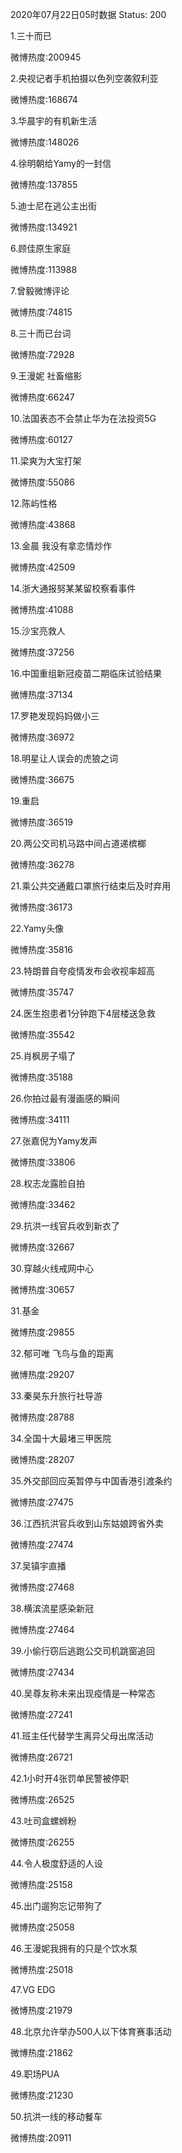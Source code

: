 2020年07月22日05时数据
Status: 200

1.三十而已

微博热度:200945

2.央视记者手机拍摄以色列空袭叙利亚

微博热度:168674

3.华晨宇的有机新生活

微博热度:148026

4.徐明朝给Yamy的一封信

微博热度:137855

5.迪士尼在逃公主出街

微博热度:134921

6.顾佳原生家庭

微博热度:113988

7.曾毅微博评论

微博热度:74815

8.三十而已台词

微博热度:72928

9.王漫妮 社畜缩影

微博热度:66247

10.法国表态不会禁止华为在法投资5G

微博热度:60127

11.梁爽为大宝打架

微博热度:55086

12.陈屿性格

微博热度:43868

13.金晨 我没有拿恋情炒作

微博热度:42509

14.浙大通报努某某留校察看事件

微博热度:41088

15.沙宝亮救人

微博热度:37256

16.中国重组新冠疫苗二期临床试验结果

微博热度:37134

17.罗艳发现妈妈做小三

微博热度:36972

18.明星让人误会的虎狼之词

微博热度:36675

19.重启

微博热度:36519

20.两公交司机马路中间占道递槟榔

微博热度:36278

21.乘公共交通戴口罩旅行结束后及时弃用

微博热度:36173

22.Yamy头像

微博热度:35816

23.特朗普自夸疫情发布会收视率超高

微博热度:35747

24.医生抱患者1分钟跑下4层楼送急救

微博热度:35542

25.肖枫房子塌了

微博热度:35188

26.你拍过最有漫画感的瞬间

微博热度:34111

27.张嘉倪为Yamy发声

微博热度:33806

28.权志龙露脸自拍

微博热度:33462

29.抗洪一线官兵收到新衣了

微博热度:32667

30.穿越火线戒网中心

微博热度:30657

31.基金

微博热度:29855

32.郁可唯 飞鸟与鱼的距离

微博热度:29207

33.秦昊东升旅行社导游

微博热度:28788

34.全国十大最堵三甲医院

微博热度:28207

35.外交部回应英暂停与中国香港引渡条约

微博热度:27475

36.江西抗洪官兵收到山东姑娘跨省外卖

微博热度:27474

37.吴镇宇直播

微博热度:27468

38.横滨流星感染新冠

微博热度:27464

39.小偷行窃后逃跑公交司机跳窗追回

微博热度:27434

40.吴尊友称未来出现疫情是一种常态

微博热度:27241

41.班主任代替学生离异父母出席活动

微博热度:26721

42.1小时开4张罚单民警被停职

微博热度:26525

43.吐司盒螺蛳粉

微博热度:26255

44.令人极度舒适的人设

微博热度:25158

45.出门遛狗忘记带狗了

微博热度:25058

46.王漫妮我拥有的只是个饮水泵

微博热度:25018

47.VG EDG

微博热度:21979

48.北京允许举办500人以下体育赛事活动

微博热度:21862

49.职场PUA

微博热度:21230

50.抗洪一线的移动餐车

微博热度:20911

